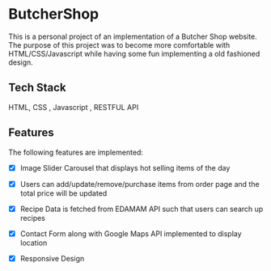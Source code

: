 # ButcherShop
This is a personal project of an implementation of a Butcher Shop website. The purpose of this project was to become more comfortable with HTML/CSS/Javascript while having some fun implementing a old fashioned design. 

## Tech Stack
HTML, CSS , Javascript , RESTFUL API 

## Features

The following features are implemented:

* [X] Image Slider Carousel that displays hot selling items of the day
* [X] Users can add/update/remove/purchase items from order page and the total price will be updated
* [X] Recipe Data is fetched from EDAMAM API such that users can search up recipes
* [X] Contact Form along with Google Maps API implemented to display location
* [X] Responsive Design 


